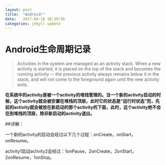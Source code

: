 ```yaml
---
layout: post
title:  "Android!"
date:   2017-04-18 18:29:56
categories: jekyll update
---
```


# Android生命周期记录
 
 > Activities in the system are managed as an activity stack. When a new activity is started, it is placed on the top of the stack and becomes the running activity -- the previous activity always remains below it in the stack, and will not come to the foreground again until the new activity exits.

**在系统中的activity是被一个activity的堆栈管理的。当一个新的activity启动的时候，这个activity就会被安置在堆栈的顶层，此时它的状态是“运行时状态”而，先前的activity就会被放在新启动的那个activity的下面，此时，这个activity绝不会在到堆栈的顶层，除非新启动的activity退出。**

##详解：

一个新的activity的启动会经过以下几个过程：onCreate，onStart，onResume。

activity1启动activity2会经过：1onPause，2onCreate，2onStart，2onResume，1onStop。
